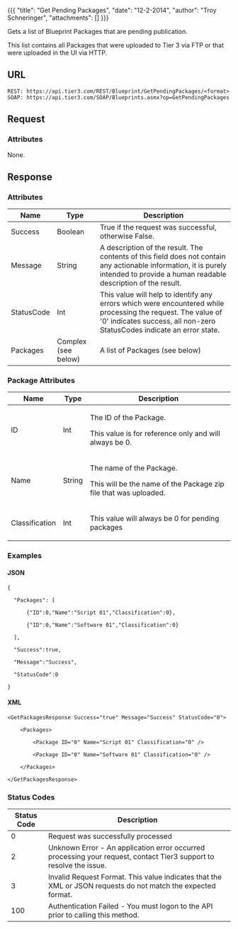 {{{
  "title": "Get Pending Packages",
  "date": "12-2-2014",
  "author": "Troy Schneringer",
  "attachments": []
}}}

Gets a list of Blueprint Packages that are pending publication.

This list contains all Packages that were uploaded to Tier 3 via FTP or that were uploaded in the UI via HTTP.

## URL

    REST: https://api.tier3.com/REST/Blueprint/GetPendingPackages/<format>
    SOAP: https://api.tier3.com/SOAP/Blueprints.asmx?op=GetPendingPackages

## Request

### Attributes

None.

## Response

### Attributes

<table>
  <thead>
  <tr>
    <th>Name</th>
    <th>Type</th>
    <th>Description</th>
  </tr>
</thead>
<tbody>
    <tr>
      <td>Success</td>
      <td>Boolean</td>
      <td>True if the request was successful, otherwise False.</td>
    </tr>
    <tr>
      <td>Message</td>
      <td>String</td>
      <td>A description of the result. The contents of this field does not contain any actionable information, it is purely intended to provide a human readable description of the result.</td>
    </tr>
    <tr>
      <td>StatusCode</td>
      <td>Int</td>
      <td>This value will help to identify any errors which were encountered while processing the request. The value of '0' indicates success, all non-zero StatusCodes indicate an error state.</td>
    </tr>
    <tr>
      <td>Packages</td>
      <td>Complex (see below)</td>
      <td>
        <p>A list of Packages (see below)</p>
      </td>
    </tr>
  </tbody>
</table>

### Package Attributes

<table>
  <thead>
  <tr>
    <th>Name</th>
    <th>Type</th>
    <th>Description</th>
  </tr>
</thead>
<tbody>
    <tr>
      <td>ID</td>
      <td>Int</td>
      <td>
        <p>The ID of the Package. &nbsp;</p>
        <p>This value is for reference only and will always be 0.</p>
      </td>
    </tr>
    <tr>
      <td>Name</td>
      <td>String</td>
      <td>
        <p>The name of the Package.</p>
        <p>This will be the name of the Package zip file that was uploaded.</p>
      </td>
    </tr>
    <tr>
      <td>Classification</td>
      <td>Int</td>
      <td>
        <p>This value will always be 0 for pending packages</p>
      </td>
    </tr>
  </tbody>
</table>

### Examples

#### JSON

    {

      "Packages": [

          {"ID":0,"Name":"Script 01","Classification":0},

          {"ID":0,"Name":"Software 01","Classification":0}

      ],

      "Success":true,

      "Message":"Success",

      "StatusCode":0

    }

#### XML

    <GetPackagesResponse Success="true" Message="Success" StatusCode="0">

        <Packages>

            <Package ID="0" Name="Script 01" Classification="0" />

            <Package ID="0" Name="Software 01" Classification="0" />

        </Packages>

    </GetPackagesResponse>

### Status Codes

<table>
  <thead>
    <tr>
      <th>Status Code</th>
      <th>Description</th>
    </tr>
  </thead>
  <tbody>
    <tr>
      <td>0</td>
      <td>Request was successfully processed</td>
    </tr>
    <tr>
      <td>2</td>
      <td>Unknown Error - An application error occurred processing your request, contact Tier3 support to resolve the issue.</td>
    </tr>
    <tr>
      <td>3</td>
      <td>Invalid Request Format. This value indicates that the XML or JSON requests do not match the expected format.</td>
    </tr>
    <tr>
      <td>100</td>
      <td>Authentication Failed - You must logon to the API prior to calling this method.</td>
    </tr>
  </tbody>
</table>

